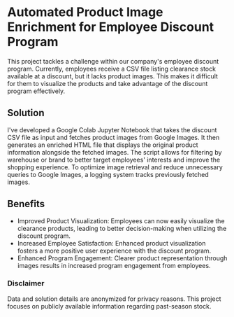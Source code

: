 # Automated Product Image Enrichment for Employee Discount Program
This project tackles a challenge within our company's employee discount program. Currently, employees receive a CSV file listing clearance stock available at a discount, but it lacks product images. This makes it difficult for them to visualize the products and take advantage of the discount program effectively.

## Solution

I've developed a Google Colab Jupyter Notebook that takes the discount CSV file as input and fetches product images from Google Images. It then generates an enriched HTML file that displays the original product information alongside the fetched images. The script allows for filtering by warehouse or brand to better target employees' interests and improve the shopping experience. To optimize image retrieval and reduce unnecessary queries to Google Images, a logging system tracks previously fetched images.

## Benefits

- Improved Product Visualization: Employees can now easily visualize the clearance products, leading to better decision-making when utilizing the discount program.
- Increased Employee Satisfaction: Enhanced product visualization fosters a more positive user experience with the discount program.
- Enhanced Program Engagement: Clearer product representation through images results in increased program engagement from employees.

### Disclaimer
Data and solution details are anonymized for privacy reasons. This project focuses on publicly available information regarding past-season stock.
